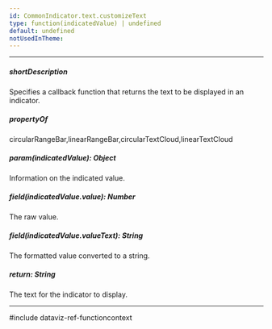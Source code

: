 ```yaml
---
id: CommonIndicator.text.customizeText
type: function(indicatedValue) | undefined
default: undefined
notUsedInTheme: 
---
```

---
##### shortDescription
Specifies a callback function that returns the text to be displayed in an indicator.

##### propertyOf
circularRangeBar,linearRangeBar,circularTextCloud,linearTextCloud

##### param(indicatedValue): Object
Information on the indicated value.

##### field(indicatedValue.value): Number
The raw value.

##### field(indicatedValue.valueText): String
The formatted value converted to a string.

##### return: String
The text for the indicator to display.

---
#include dataviz-ref-functioncontext